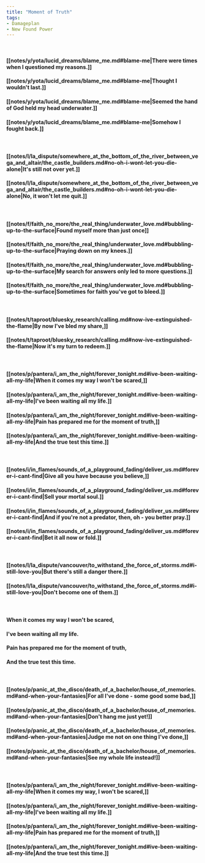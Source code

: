 ```yaml
---
title: "Moment of Truth"
tags:
- Damageplan
- New Found Power
---
```

&nbsp;
#### [[notes/y/yota/lucid_dreams/blame_me.md#blame-me|There were times when I questioned my reasons.]]
#### [[notes/y/yota/lucid_dreams/blame_me.md#blame-me|Thought I wouldn't last.]]
#### [[notes/y/yota/lucid_dreams/blame_me.md#blame-me|Seemed the hand of God held my head underwater.]]
#### [[notes/y/yota/lucid_dreams/blame_me.md#blame-me|Somehow I fought back.]]
&nbsp;
#### [[notes/l/la_dispute/somewhere_at_the_bottom_of_the_river_between_vega_and_altair/the_castle_builders.md#no-oh-i-wont-let-you-die-alone|It's still not over yet.]]
#### [[notes/l/la_dispute/somewhere_at_the_bottom_of_the_river_between_vega_and_altair/the_castle_builders.md#no-oh-i-wont-let-you-die-alone|No, it won't let me quit.]]
&nbsp;
#### [[notes/f/faith_no_more/the_real_thing/underwater_love.md#bubbling-up-to-the-surface|Found myself more than just once]]
#### [[notes/f/faith_no_more/the_real_thing/underwater_love.md#bubbling-up-to-the-surface|Praying down on my knees.]]
#### [[notes/f/faith_no_more/the_real_thing/underwater_love.md#bubbling-up-to-the-surface|My search for answers only led to more questions.]]
#### [[notes/f/faith_no_more/the_real_thing/underwater_love.md#bubbling-up-to-the-surface|Sometimes for faith you've got to bleed.]]
&nbsp;
#### [[notes/t/taproot/bluesky_research/calling.md#now-ive-extinguished-the-flame|By now I've bled my share,]]
#### [[notes/t/taproot/bluesky_research/calling.md#now-ive-extinguished-the-flame|Now it's my turn to redeem.]]
&nbsp;
#### [[notes/p/pantera/i_am_the_night/forever_tonight.md#ive-been-waiting-all-my-life|When it comes my way I won't be scared,]]
#### [[notes/p/pantera/i_am_the_night/forever_tonight.md#ive-been-waiting-all-my-life|I've been waiting all my life.]]
#### [[notes/p/pantera/i_am_the_night/forever_tonight.md#ive-been-waiting-all-my-life|Pain has prepared me for the moment of truth,]]
#### [[notes/p/pantera/i_am_the_night/forever_tonight.md#ive-been-waiting-all-my-life|And the true test this time.]]
&nbsp;
#### [[notes/i/in_flames/sounds_of_a_playground_fading/deliver_us.md#forever-i-cant-find|Give all you have because you believe,]]
#### [[notes/i/in_flames/sounds_of_a_playground_fading/deliver_us.md#forever-i-cant-find|Sell your mortal soul.]]
#### [[notes/i/in_flames/sounds_of_a_playground_fading/deliver_us.md#forever-i-cant-find|And if you're not a predator, then, oh - you better pray.]]
#### [[notes/i/in_flames/sounds_of_a_playground_fading/deliver_us.md#forever-i-cant-find|Bet it all now or fold.]]
&nbsp;
#### [[notes/l/la_dispute/vancouver/to_withstand_the_force_of_storms.md#i-still-love-you|But there's still a danger there.]]
#### [[notes/l/la_dispute/vancouver/to_withstand_the_force_of_storms.md#i-still-love-you|Don't become one of them.]]
&nbsp;
#### When it comes my way I won't be scared,
#### I've been waiting all my life.
#### Pain has prepared me for the moment of truth,
#### And the true test this time.
&nbsp;
#### [[notes/p/panic_at_the_disco/death_of_a_bachelor/house_of_memories.md#and-when-your-fantasies|For all I've done - some good some bad,]]
#### [[notes/p/panic_at_the_disco/death_of_a_bachelor/house_of_memories.md#and-when-your-fantasies|Don't hang me just yet!]]
#### [[notes/p/panic_at_the_disco/death_of_a_bachelor/house_of_memories.md#and-when-your-fantasies|Judge me not on one thing I've done,]]
#### [[notes/p/panic_at_the_disco/death_of_a_bachelor/house_of_memories.md#and-when-your-fantasies|See my whole life instead!]]
&nbsp;
#### [[notes/p/pantera/i_am_the_night/forever_tonight.md#ive-been-waiting-all-my-life|When it comes my way, I won't be scared,]]
#### [[notes/p/pantera/i_am_the_night/forever_tonight.md#ive-been-waiting-all-my-life|I've been waiting all my life.]]
#### [[notes/p/pantera/i_am_the_night/forever_tonight.md#ive-been-waiting-all-my-life|Pain has prepared me for the moment of truth,]]
#### [[notes/p/pantera/i_am_the_night/forever_tonight.md#ive-been-waiting-all-my-life|And the true test this time.]]
